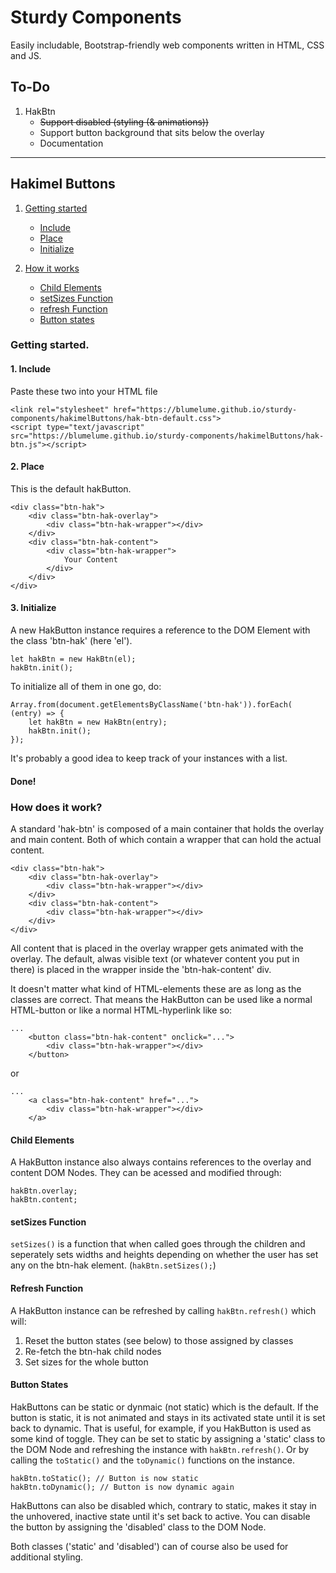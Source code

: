 # Sturdy Components
Easily includable, Bootstrap-friendly web components written in HTML, CSS and JS.

## To-Do
1. HakBtn
	* ~~Support disabled (styling (& animations))~~
	* Support button background that sits below the overlay
	* Documentation

---

## Hakimel Buttons

1. [Getting started](https://github.com/blumelume/sturdy-components/#getting-started.)
	* [Include](https://github.com/blumelume/sturdy-components/#1-include)
	* [Place](https://github.com/blumelume/sturdy-components/#2-place)
	* [Initialize](https://github.com/blumelume/sturdy-components/#3-initialize)

2. [How it works](https://github.com/blumelume/sturdy-components#how-does-it-work)	
	* [Child Elements](https://github.com/blumelume/sturdy-components#child-elements)
	* [setSizes Function](https://github.com/blumelume/sturdy-components#setsizes-function)
	* [refresh Function](https://github.com/blumelume/sturdy-components#refresh-function)
	* [Button states](https://github.com/blumelume/sturdy-components#button-states)

### Getting started.
#### 1. Include
Paste these two into your HTML file

	<link rel="stylesheet" href="https://blumelume.github.io/sturdy-components/hakimelButtons/hak-btn-default.css">
	<script type="text/javascript" src="https://blumelume.github.io/sturdy-components/hakimelButtons/hak-btn.js"></script>

#### 2. Place
This is the default hakButton.

	<div class="btn-hak">
		<div class="btn-hak-overlay">
			<div class="btn-hak-wrapper"></div>
		</div>
		<div class="btn-hak-content">
			<div class="btn-hak-wrapper">
				Your Content
			</div>
		</div>
	</div>

#### 3. Initialize
A new HakButton instance requires a reference to the DOM Element with the class 'btn-hak' (here 'el').

	let hakBtn = new HakBtn(el);
	hakBtn.init();

To initialize all of them in one go, do:

	Array.from(document.getElementsByClassName('btn-hak')).forEach( (entry) => {
		let hakBtn = new HakBtn(entry);
		hakBtn.init();
	});
	
It's probably a good idea to keep track of your instances with a list.

#### Done!

### How does it work?
A standard 'hak-btn' is composed of a main container that holds the overlay and main content. 
Both of which contain a wrapper that can hold the actual content.

	<div class="btn-hak">
		<div class="btn-hak-overlay">
			<div class="btn-hak-wrapper"></div>
		</div>
		<div class="btn-hak-content">
			<div class="btn-hak-wrapper"></div>
		</div>
	</div>

All content that is placed in the overlay wrapper gets animated with the overlay. The default, alwas visible text (or whatever content you put in there) is placed in the wrapper inside the 'btn-hak-content' div. 

It doesn't matter what kind of HTML-elements these are as long as the classes are correct. That means the HakButton can be used like a normal HTML-button or like a normal HTML-hyperlink like so:
	
	...
		<button class="btn-hak-content" onclick="...">
			<div class="btn-hak-wrapper"></div>
		</button>

or

	...
		<a class="btn-hak-content" href="...">
			<div class="btn-hak-wrapper"></div>
		</a>

#### Child Elements
A HakButton instance also always contains references to the overlay and content DOM Nodes. They can be acessed and modified through:

	hakBtn.overlay; 
	hakBtn.content;

#### setSizes Function
```setSizes()``` is a function that when called goes through the children and seperately sets widths and heights depending on whether the user has set any on the btn-hak element. (```hakBtn.setSizes();```)

#### Refresh Function
A HakButton instance can be refreshed by calling ```hakBtn.refresh()``` which will:
1. Reset the button states (see below) to those assigned by classes 
2. Re-fetch the btn-hak child nodes
3. Set sizes for the whole button

#### Button States
HakButtons can be static or dynmaic (not static) which is the default. 
If the button is static, it is not animated and stays in its activated state until it is set back to dynamic. That is useful, for example, if you HakButton is used as some kind of toggle.
They can be set to static by assigning a 'static' class to the DOM Node and refreshing the instance with ```hakBtn.refresh()```. 
Or by calling the ```toStatic()``` and the ```toDynamic()``` functions on the instance.
	
	hakBtn.toStatic(); // Button is now static
	hakBtn.toDynamic(); // Button is now dynamic again

HakButtons can also be disabled which, contrary to static, makes it stay in the unhovered, inactive state until it's set back to active. You can disable the button by assigning the 'disabled' class to the DOM Node.

Both classes ('static' and 'disabled') can of course also be used for additional styling.
